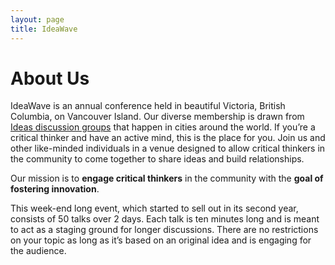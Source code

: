 ```yaml
---
layout: page
title: IdeaWave
---
```


# About Us

IdeaWave is an annual conference held in beautiful Victoria, British
Columbia, on Vancouver Island. Our diverse membership is drawn from
[Ideas discussion groups](http://www.ideasmeetings.org) that happen in
cities around the world. If you’re a critical thinker and have an active
mind, this is the place for you. Join us and other like-minded individuals
in a venue designed to allow critical thinkers in the community to come
together to share ideas and build relationships.

Our mission is to **engage critical thinkers** in
 the community with the **goal of fostering innovation**.

This week-end long event, which started to sell out in its second year,
consists of 50 talks over 2 days. Each talk is ten minutes long and is
meant to act as a staging ground for longer discussions. There are no
restrictions on your topic as long as it’s based on an original idea
and is engaging for the audience.

